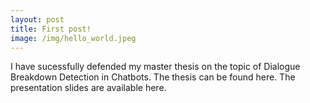 ```yaml
---
layout: post
title: First post!
image: /img/hello_world.jpeg
---
```


I have sucessfully defended my master thesis on the topic of Dialogue Breakdown Detection in Chatbots. The thesis can be found here. The presentation slides are available here.
